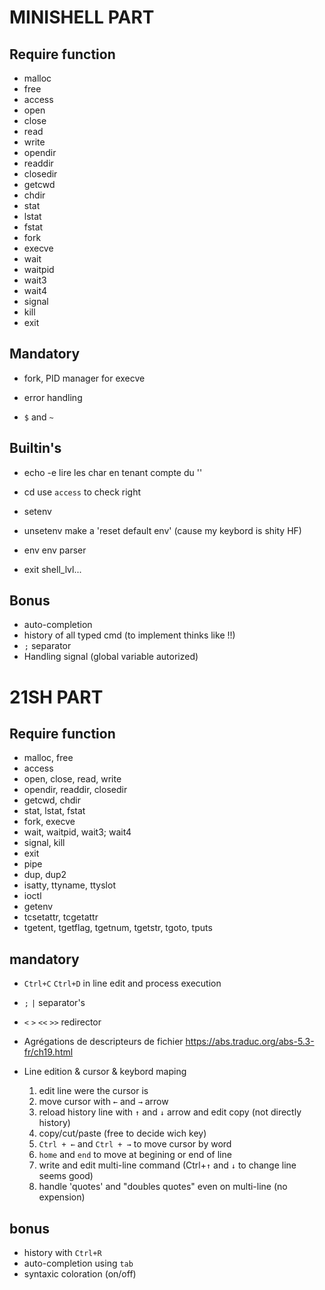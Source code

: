 #   MINISHELL PART
##  Require function
- malloc
- free
- access
- open
- close
- read
- write
- opendir
- readdir
- closedir
- getcwd
- chdir
- stat
- lstat
- fstat
- fork
- execve
- wait
- waitpid
- wait3
- wait4
- signal
- kill
- exit

##  Mandatory
- fork, PID manager for execve

- error handling

- `$` and `~`

##  Builtin's
- echo
	-e lire les char en tenant compte du '\'

- cd
	use `access` to check right

- setenv


- unsetenv
	make a 'reset default env' (cause my keybord is shity HF)

- env
	env parser

- exit
	shell_lvl...

##  Bonus
- auto-completion
- history of all typed cmd (to implement thinks like !!)
- `;` separator
- Handling signal (global variable autorized)


#   21SH PART
##	Require function
- malloc, free
- access
- open, close, read, write
- opendir, readdir, closedir
- getcwd, chdir
- stat, lstat, fstat
- fork, execve
- wait, waitpid, wait3; wait4
- signal, kill
- exit
- pipe
- dup, dup2
- isatty, ttyname, ttyslot
- ioctl
- getenv
- tcsetattr, tcgetattr
- tgetent, tgetflag, tgetnum, tgetstr, tgoto, tputs
##  mandatory
- `Ctrl+C` `Ctrl+D` in line edit and process execution

- `;` `|` separator's

- `<` `>` `<<` `>>` redirector

- Agrégations de descripteurs de fichier
	https://abs.traduc.org/abs-5.3-fr/ch19.html

- Line edition & cursor & keybord maping
	1. edit line were the cursor is
	2. move cursor with `←` and `→` arrow
	3. reload history line with `↑` and `↓` arrow and edit copy 	(not directly history)
	4. copy/cut/paste (free to decide wich key)
	5. `Ctrl + ←` and `Ctrl + →` to move cursor by word
	6. `home` and `end` to move at begining or end of line
	7. write and edit multi-line command (Ctrl+`↑` and `↓` to 		change line seems good)
	8. handle 'quotes' and "doubles quotes" even on multi-line 		(no expension)
##  bonus
- history with `Ctrl+R`
- auto-completion using `tab`
- syntaxic coloration (on/off)